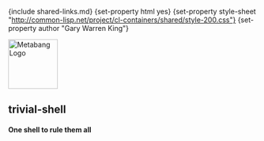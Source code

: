 {include shared-links.md}
{set-property html yes}
{set-property style-sheet "http://common-lisp.net/project/cl-containers/shared/style-200.css"}
{set-property author "Gary Warren King"}

[devel-list]: http://common-lisp.net/cgi-bin/mailman/listinfo/trivial-shell-devel
[cliki-home]: http://www.cliki.net/trivial-shell
[tarball]: http://common-lisp.net/project/trivial-shell/trivial-shell.tar.gz

[KMRCL]: http://www.cliki.net/kmrcl

<div id="header">
	<span class="logo"><a href="http://www.metabang.com/" title="metabang.com"><img src="http://common-lisp.net/project/cl-containers/shared/metabang-2.png" title="metabang.com" width="100" alt="Metabang Logo" /></a></span>

## trivial-shell

#### One shell to rule them all

</div>


